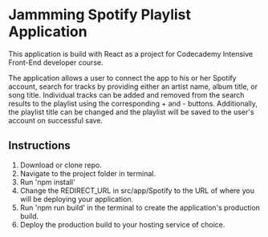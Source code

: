 # Jammming Spotify Playlist Application
This application is build with React as a project for Codecademy Intensive Front-End developer course.

The application allows a user to connect the app to his or her Spotify account, search for tracks by providing either
an artist name, album title, or song title. Individual tracks can be added and removed from the search results to the playlist using the corresponding + and - buttons. Additionally, the playlist title can be changed and the playlist will be saved to the user's account on successful save.

## Instructions
1. Download or clone repo.
2. Navigate to the project folder in terminal.
3. Run 'npm install'
4. Change the REDIRECT_URL in src/app/Spotify to the URL of where you will be deploying your application.
5. Run 'npm run build' in the terminal to create the application's production build.
6. Deploy the production build to your hosting service of choice.